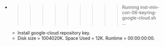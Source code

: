 * >>>>>>>>> Running inst-min-con-06-keyring-google-cloud.sh ...
  * Install google-cloud repository key.
  * Disk size = 1004020K. Space Used = 12K. Runtime = 00:00:00:00.

